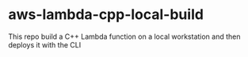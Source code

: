 # aws-lambda-cpp-local-build
This repo build a C++ Lambda function on a local workstation and then deploys it with the CLI
